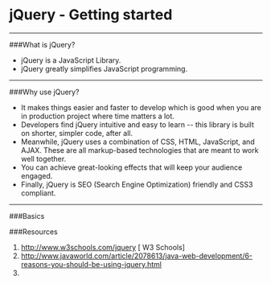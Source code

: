 # **jQuery - Getting started**


----------
 

###What is jQuery?
* jQuery is a JavaScript Library.
* jQuery greatly simplifies JavaScript programming.


----------


###Why use jQuery?
* It makes things easier and faster to develop which is good when you are in production project where time matters a lot.
* Developers find jQuery intuitive and easy to learn -- this library is built on shorter, simpler code, after all.
* Meanwhile, jQuery uses a combination of CSS, HTML, JavaScript, and AJAX. These are all markup-based technologies that are meant to work well together.
* You can achieve great-looking effects that will keep your audience engaged.
* Finally, jQuery is SEO (Search Engine Optimization) friendly and CSS3 compliant.

---------

###Basics


###Resources
1. http://www.w3schools.com/jquery [ W3 Schools]
2. http://www.javaworld.com/article/2078613/java-web-development/6-reasons-you-should-be-using-jquery.html
3. 



 
